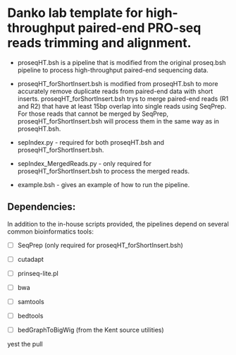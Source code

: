 Danko lab template for high-throughput paired-end PRO-seq reads trimming and alignment.
=============================================
* proseqHT.bsh is a pipeline that is modified from the original proseq.bsh pipeline to process high-throughput paired-end sequencing data.

* proseqHT_forShortInsert.bsh is modified from proseqHT.bsh to more accurately remove duplicate reads from paired-end data with short inserts. proseqHT_forShortInsert.bsh trys to merge paired-end reads (R1 and R2) that have at least 15bp overlap into single reads using SeqPrep. For those reads that cannot be merged by SeqPrep, proseqHT_forShortInsert.bsh will process them in the same way as in proseqHT.bsh.

* sepIndex.py - required for both proseqHT.bsh and proseqHT_forShortInsert.bsh.
* sepIndex_MergedReads.py - only required for proseqHT_forShortInsert.bsh to process the merged reads.
* example.bsh - gives an example of how to run the pipeline.

Dependencies: 
-------------

In addition to the in-house scripts provided, the pipelines depend on several common bioinformatics tools: 
- [ ] SeqPrep (only required for proseqHT_forShortInsert.bsh)
- [ ] cutadapt
- [ ] prinseq-lite.pl
- [ ] bwa
- [ ] samtools
- [ ] bedtools
- [ ] bedGraphToBigWig (from the Kent source utilities)
    

yest the pull    
